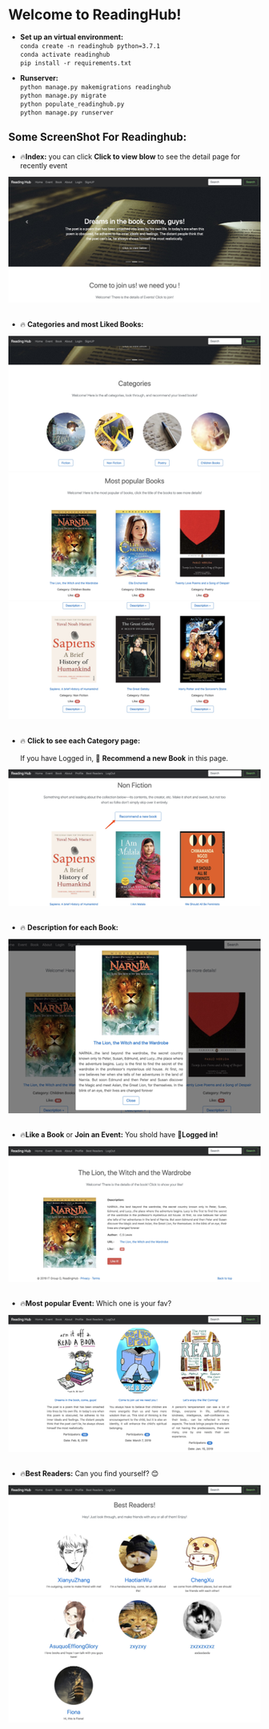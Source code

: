 # Welcome to ReadingHub!
* **Set up an virtual environment:**<br>
`conda create -n readinghub python=3.7.1`<br>
`conda activate readinghub`<br>
`pip install -r requirements.txt`<br>

* **Runserver:**<br>
`python manage.py makemigrations readinghub`<br>
`python manage.py migrate`<br>
`python populate_readinghub.py`<br>
`python manage.py runserver`<br>

## Some ScreenShot For Readinghub:
* :fire:**Index:** you can click **Click to view blow** to see the detail page for recently event

![image](https://github.com/xianyuzhang0709/ReadingHub_TeamProject/blob/master/EPreSlideScreenShot/page1.jpeg)
<br><br>
* :fire: **Categories and most Liked Books:** <br>

![image](https://github.com/xianyuzhang0709/ReadingHub_TeamProject/blob/master/EPreSlideScreenShot/i0.jpeg)<br>
![image](https://github.com/xianyuzhang0709/ReadingHub_TeamProject/blob/master/EPreSlideScreenShot/i3.jpeg)<br>
![image](https://github.com/xianyuzhang0709/ReadingHub_TeamProject/blob/master/EPreSlideScreenShot/i4.jpeg)
<br><br>

* :fire: **Click to see each Category page:** <br><br>
      If you have Logged in, :dizzy: **Recommend a new Book** in this page.  <br>

![image](https://github.com/xianyuzhang0709/ReadingHub_TeamProject/blob/master/EPreSlideScreenShot/cbr.jpeg)
<br><br>

* :fire: **Description for each Book:**<br>

![image](https://github.com/xianyuzhang0709/ReadingHub_TeamProject/blob/master/EPreSlideScreenShot/i2.jpeg)
<br><br>

* :fire:**Like a Book** or **Join an Event:**  You shold have :dizzy:**Logged in!**<br>

![image](https://github.com/xianyuzhang0709/ReadingHub_TeamProject/blob/master/EPreSlideScreenShot/b1.jpeg)
<br><br>
* :fire:**Most popular Event:** Which one is your fav?<br>

![image](https://github.com/xianyuzhang0709/ReadingHub_TeamProject/blob/master/EPreSlideScreenShot/enew.jpeg)
<br><br>
* :fire:**Best Readers:** Can you find yourself? :blush:<br>

![image](https://github.com/xianyuzhang0709/ReadingHub_TeamProject/blob/master/EPreSlideScreenShot/best2.png)<br>
![image](https://github.com/xianyuzhang0709/ReadingHub_TeamProject/blob/master/EPreSlideScreenShot/best3.jpeg)
